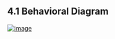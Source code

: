 ## 4.1 Behavioral Diagram
[![image](https://www.linkpicture.com/q/Flowchart-Example_-Medical-Registration.png)](https://www.linkpicture.com/view.php?img=LPic6219e29a290ea648619294)
